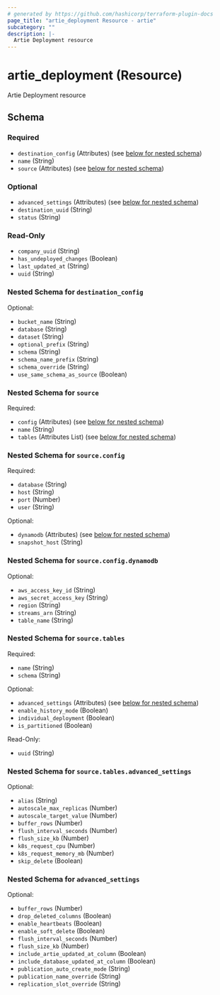 ```yaml
---
# generated by https://github.com/hashicorp/terraform-plugin-docs
page_title: "artie_deployment Resource - artie"
subcategory: ""
description: |-
  Artie Deployment resource
---
```


# artie_deployment (Resource)

Artie Deployment resource



<!-- schema generated by tfplugindocs -->
## Schema

### Required

- `destination_config` (Attributes) (see [below for nested schema](#nestedatt--destination_config))
- `name` (String)
- `source` (Attributes) (see [below for nested schema](#nestedatt--source))

### Optional

- `advanced_settings` (Attributes) (see [below for nested schema](#nestedatt--advanced_settings))
- `destination_uuid` (String)
- `status` (String)

### Read-Only

- `company_uuid` (String)
- `has_undeployed_changes` (Boolean)
- `last_updated_at` (String)
- `uuid` (String)

<a id="nestedatt--destination_config"></a>
### Nested Schema for `destination_config`

Optional:

- `bucket_name` (String)
- `database` (String)
- `dataset` (String)
- `optional_prefix` (String)
- `schema` (String)
- `schema_name_prefix` (String)
- `schema_override` (String)
- `use_same_schema_as_source` (Boolean)


<a id="nestedatt--source"></a>
### Nested Schema for `source`

Required:

- `config` (Attributes) (see [below for nested schema](#nestedatt--source--config))
- `name` (String)
- `tables` (Attributes List) (see [below for nested schema](#nestedatt--source--tables))

<a id="nestedatt--source--config"></a>
### Nested Schema for `source.config`

Required:

- `database` (String)
- `host` (String)
- `port` (Number)
- `user` (String)

Optional:

- `dynamodb` (Attributes) (see [below for nested schema](#nestedatt--source--config--dynamodb))
- `snapshot_host` (String)

<a id="nestedatt--source--config--dynamodb"></a>
### Nested Schema for `source.config.dynamodb`

Optional:

- `aws_access_key_id` (String)
- `aws_secret_access_key` (String)
- `region` (String)
- `streams_arn` (String)
- `table_name` (String)



<a id="nestedatt--source--tables"></a>
### Nested Schema for `source.tables`

Required:

- `name` (String)
- `schema` (String)

Optional:

- `advanced_settings` (Attributes) (see [below for nested schema](#nestedatt--source--tables--advanced_settings))
- `enable_history_mode` (Boolean)
- `individual_deployment` (Boolean)
- `is_partitioned` (Boolean)

Read-Only:

- `uuid` (String)

<a id="nestedatt--source--tables--advanced_settings"></a>
### Nested Schema for `source.tables.advanced_settings`

Optional:

- `alias` (String)
- `autoscale_max_replicas` (Number)
- `autoscale_target_value` (Number)
- `buffer_rows` (Number)
- `flush_interval_seconds` (Number)
- `flush_size_kb` (Number)
- `k8s_request_cpu` (Number)
- `k8s_request_memory_mb` (Number)
- `skip_delete` (Boolean)




<a id="nestedatt--advanced_settings"></a>
### Nested Schema for `advanced_settings`

Optional:

- `buffer_rows` (Number)
- `drop_deleted_columns` (Boolean)
- `enable_heartbeats` (Boolean)
- `enable_soft_delete` (Boolean)
- `flush_interval_seconds` (Number)
- `flush_size_kb` (Number)
- `include_artie_updated_at_column` (Boolean)
- `include_database_updated_at_column` (Boolean)
- `publication_auto_create_mode` (String)
- `publication_name_override` (String)
- `replication_slot_override` (String)
